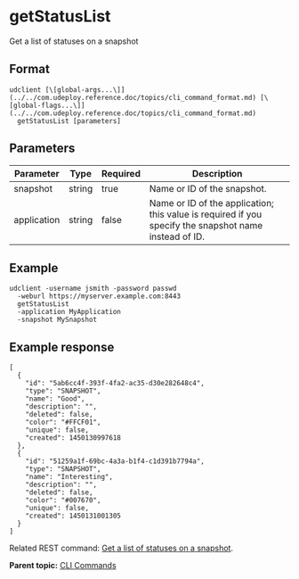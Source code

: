 # getStatusList

Get a list of statuses on a snapshot

## Format

```
udclient [\[global-args...\]](../../com.udeploy.reference.doc/topics/cli_command_format.md) [\[global-flags...\]](../../com.udeploy.reference.doc/topics/cli_command_format.md)
  getStatusList [parameters]
```

## Parameters

|Parameter|Type|Required|Description|
|---------|----|--------|-----------|
|snapshot|string|true|Name or ID of the snapshot.|
|application|string|false|Name or ID of the application; this value is required if you specify the snapshot name instead of ID.|

## Example

```
udclient -username jsmith -password passwd 
  -weburl https://myserver.example.com:8443
  getStatusList
  -application MyApplication
  -snapshot MySnapshot
```

## Example response

```
[
  {
    "id": "5ab6cc4f-393f-4fa2-ac35-d30e282648c4",
    "type": "SNAPSHOT",
    "name": "Good",
    "description": "",
    "deleted": false,
    "color": "#FFCF01",
    "unique": false,
    "created": 1450130997618
  },
  {
    "id": "51259a1f-69bc-4a3a-b1f4-c1d391b7794a",
    "type": "SNAPSHOT",
    "name": "Interesting",
    "description": "",
    "deleted": false,
    "color": "#007670",
    "unique": false,
    "created": 1450131001305
  }
]

```

Related REST command: [Get a list of statuses on a snapshot](rest_cli_snapshot_getstatuslist_get.md).

**Parent topic:** [CLI Commands](../../com.udeploy.reference.doc/topics/cli_commands.md)

